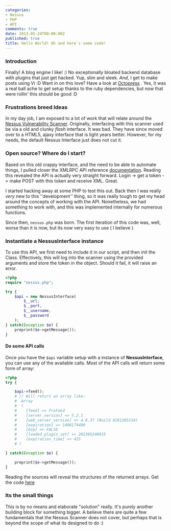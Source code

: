 ```yaml
---
categories:
- Nessus
- PHP
- API
comments: true
date: 2013-05-24T00:00:00Z
published: true
title: Hello World! Oh and here's some code!
---
```


### Introduction

Finally! A blog engine I like! :) No exceptionally bloated backend database with plugins that just get hacked. Yup, slim and sleek. *And*, I get to make posts using Vi :D
Want in on this love? Have a look at [Octopress](http://octopress.org) . Yes, it was a real ball ache to get setup thanks to the ruby dependencies, but now that were rollin' this should be good :D

<!--more-->

### Frustrations breed Ideas
In my day job, I am exposed to a lot of work that will relate around the [Nessus Vulnerability Scanner](http://www.tenable.com/products/nessus).
Originally, interfacing with this scanner used be via a old and clunky *flash* interface. It was bad. They have since moved over to a HTML5, ajaxy interface that is light years better. However, for my needs, the default Nessus Interface just does not cut it.

### Open source? Where do I start?
Based on this old crappy interface, and the need to be able to automate things, I pulled closer the XMLRPC API reference [documentation](http://static.tenable.com/documentation/nessus_5.0_XMLRPC_protocol_guide.pdf). Reading this revealed the API is actually very straight forward. Login -> get a token -> make POST with this token and receive XML. Great.

I started hacking away at some PHP to test this out. Back then I was really _very_ new to this ''development'' thing, so it was really tough to get my head around the concepts of working with the API. Nonetheless, we had something to work with, and this was implemented internally for numerous functions.

Since then, `nessus.php` was born. The first iteration of this code was, well, worse than it is now, but its now very easy to use ( I believe ).

### Instantiate a NessusInterface instance
To use this API, we first need to include it in our script, and then init the Class. Effectively, this will log into the scanner using the provided arguments and store the token in the object. Should it fail, it will raise an error.

```php
<?php
require "nessus.php";

try {
    $api = new NessusInterface(
        $__url,
        $__port,
        $__username,
        $__password
    );
} catch(Exception $e) {
    preprint($e->getMessage());
}
```

#### Do some API calls
Once you have the `$api` variable setup with a instance of __NessusInterface__, you can use any of the available calls. Most of the API calls will return some form of array:

```php
<?php
try {

    $api->feed();
    # // Will return an array like:
    #  Array
    #  (
    #    [feed] => ProFeed
    #    [server_version] => 5.2.1
    #    [web_server_version] => 4.0.37 (Build H20130515A)
    #    [expiration] => 1406174400
    #    [msp] => FALSE
    #    [loaded_plugin_set] => 201305240915
    #    [expiration_time] => 425
    # )

} catch(Exception $e) {

    preprint($e->getMessage());
}
```

Reading the sources will reveal the structures of the returned arrays.
Get the code [here](https://github.com/th3l33k/php-nessus-api)

### Its the small things
This is by no means and elaborate "solution" really. It's purely another building block for something bigger. A believe there are quite a few fundamentals that the Nessus Scanner does not cover, but perhaps that is beyond the scope of what its designed to do :) 

